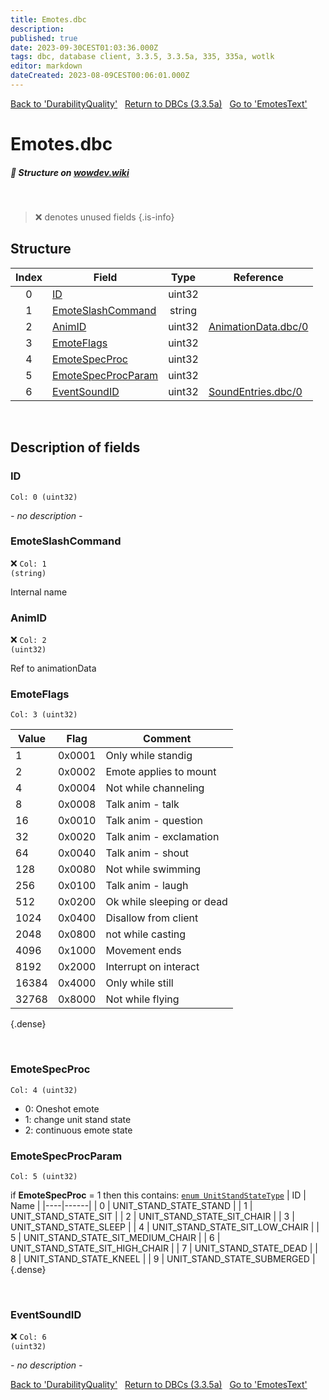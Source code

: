 ```yaml
---
title: Emotes.dbc
description:
published: true
date: 2023-09-30CEST01:03:36.000Z
tags: dbc, database client, 3.3.5, 3.3.5a, 335, 335a, wotlk
editor: markdown
dateCreated: 2023-08-09CEST00:06:01.000Z
---
```

<a href="https://trinitycore.info/files/DBC/335/durabilityquality" class="mt-5 v-btn v-btn--depressed v-btn--flat v-btn--outlined theme--light v-size--default darkblue--text text--lighten-3"><span class="v-btn__content"><i aria-hidden="true" class="v-icon notranslate v-icon--left mdi mdi-arrow-left theme--light"></i><span>Back to 'DurabilityQuality'</span></span></a>&nbsp;&nbsp;&nbsp;<a href="https://trinitycore.info/files/DBC/335/DBC" class="mt-5 v-btn v-btn--depressed v-btn--flat v-btn--outlined theme--light v-size--default darkblue--text text--lighten-3"><span class="v-btn__content"><i aria-hidden="true" class="v-icon notranslate v-icon--left mdi mdi-home-outline theme--light"></i><span>Return to DBCs (3.3.5a)</span></span></a>&nbsp;&nbsp;&nbsp;<a href="https://trinitycore.info/files/DBC/335/emotestext" class="mt-5 v-btn v-btn--depressed v-btn--flat v-btn--outlined theme--light v-size--default darkblue--text text--lighten-3"><span class="v-btn__content"><span>Go to 'EmotesText'</span><i aria-hidden="true" class="v-icon notranslate v-icon--right mdi mdi-arrow-right theme--light"></i></span></a>

# Emotes.dbc
##### :pencil: Structure on [wowdev.wiki](https://wowdev.wiki/DB/Emotes)
&nbsp;

> :x: denotes unused fields
{.is-info}


## Structure

| Index | Field | Type | Reference |
| :---: | --- | :---: | --- |
| 0 | [ID](#id-alt) | uint32 |  |
| 1 | [EmoteSlashCommand](#emoteslashcommand) | string |  |
| 2 | [AnimID](#animid) | uint32 | [AnimationData.dbc/0](/files/DBC/335/animationdata#id-alt) |
| 3 | [EmoteFlags](#emoteflags) | uint32 |  |
| 4 | [EmoteSpecProc](#emotespecproc) | uint32 |  |
| 5 | [EmoteSpecProcParam](#emotespecprocparam) | uint32 |  |
| 6 | [EventSoundID](#eventsoundid) | uint32 | [SoundEntries.dbc/0](/files/DBC/335/soundentries#id-alt) |
&nbsp;
## Description of fields

### ID <!-- {#id-alt} -->
<code>Col: 0 (uint32)</code>

*- no description -*
&nbsp;

### EmoteSlashCommand
:x: <code>Col: 1 (string)</code>

Internal name
&nbsp;

### AnimID
:x: <code>Col: 2 (uint32)</code>

Ref to animationData
&nbsp;

### EmoteFlags
<code>Col: 3 (uint32)</code>

| Value | Flag | Comment |
|-------|------|---------|
| 1 | 0x0001 | Only while standig |
| 2 | 0x0002 | Emote applies to mount |
| 4 | 0x0004 | Not while channeling |
| 8 | 0x0008 | Talk anim - talk |
| 16 | 0x0010 | Talk anim - question |
| 32 | 0x0020 | Talk anim - exclamation |
| 64 | 0x0040 | Talk anim - shout |
| 128 | 0x0080 | Not while swimming |
| 256 | 0x0100 | Talk anim - laugh |
| 512 | 0x0200 | Ok while sleeping or dead |
| 1024 | 0x0400 | Disallow from client |
| 2048 | 0x0800 | not while casting |
| 4096 | 0x1000 | Movement ends |
| 8192 | 0x2000 | Interrupt on interact |
| 16384 | 0x4000 | Only while still |
| 32768 | 0x8000 | Not while flying |
{.dense}

&nbsp;

### EmoteSpecProc
<code>Col: 4 (uint32)</code>

* 0: Oneshot emote
* 1: change unit stand state
* 2: continuous emote state
&nbsp;

### EmoteSpecProcParam
<code>Col: 5 (uint32)</code>

if **EmoteSpecProc** = 1 then this contains:
[`enum UnitStandStateType`](https://github.com/TrinityCore/TrinityCore/blob/3.3.5/src/server/game/Entities/Unit/UnitDefines.h#L32-L46)
| ID | Name |
|----|------|
| 0 | UNIT_STAND_STATE_STAND |
| 1 | UNIT_STAND_STATE_SIT |
| 2 | UNIT_STAND_STATE_SIT_CHAIR |
| 3 | UNIT_STAND_STATE_SLEEP |
| 4 | UNIT_STAND_STATE_SIT_LOW_CHAIR |
| 5 | UNIT_STAND_STATE_SIT_MEDIUM_CHAIR |
| 6 | UNIT_STAND_STATE_SIT_HIGH_CHAIR |
| 7 | UNIT_STAND_STATE_DEAD |
| 8 | UNIT_STAND_STATE_KNEEL |
| 9 | UNIT_STAND_STATE_SUBMERGED |
{.dense}

&nbsp;

### EventSoundID
:x: <code>Col: 6 (uint32)</code>

*- no description -*
&nbsp;

<a href="https://trinitycore.info/files/DBC/335/durabilityquality" class="mt-5 v-btn v-btn--depressed v-btn--flat v-btn--outlined theme--light v-size--default darkblue--text text--lighten-3"><span class="v-btn__content"><i aria-hidden="true" class="v-icon notranslate v-icon--left mdi mdi-arrow-left theme--light"></i><span>Back to 'DurabilityQuality'</span></span></a>&nbsp;&nbsp;&nbsp;<a href="https://trinitycore.info/files/DBC/335/DBC" class="mt-5 v-btn v-btn--depressed v-btn--flat v-btn--outlined theme--light v-size--default darkblue--text text--lighten-3"><span class="v-btn__content"><i aria-hidden="true" class="v-icon notranslate v-icon--left mdi mdi-home-outline theme--light"></i><span>Return to DBCs (3.3.5a)</span></span></a>&nbsp;&nbsp;&nbsp;<a href="https://trinitycore.info/files/DBC/335/emotestext" class="mt-5 v-btn v-btn--depressed v-btn--flat v-btn--outlined theme--light v-size--default darkblue--text text--lighten-3"><span class="v-btn__content"><span>Go to 'EmotesText'</span><i aria-hidden="true" class="v-icon notranslate v-icon--right mdi mdi-arrow-right theme--light"></i></span></a>
